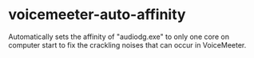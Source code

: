 # voicemeeter-auto-affinity
Automatically sets the affinity of "audiodg.exe" to only one core on computer start to fix the crackling noises that can occur in VoiceMeeter.

